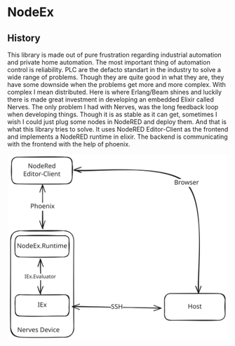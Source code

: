 # NodeEx

## History
This library is made out of pure frustration regarding industrial automation and private home automation.
The most important thing of automation control is reliability. PLC are the defacto standart in the industry
to solve a wide range of problems. Though they are quite good in what they are, they have some downside when
the problems get more and more complex.
With complex I mean distributed.
Here is where Erlang/Beam shines and luckily there is made great investment in developing an embedded Elixir
called Nerves.
The only problem I had with Nerves, was the long feedback loop when developing things. Though it is as stable
as it can get, sometimes I wish I could just plug some nodes in NodeRED and deploy them.
And that is what this library tries to solve.
It uses NodeRED Editor-Client as the frontend and implements a NodeRED runtime in elixir.
The backend is communicating with the frontend with the help of phoenix.

![Screenshot](./.github/imgs/node_ex_diagram.svg)
